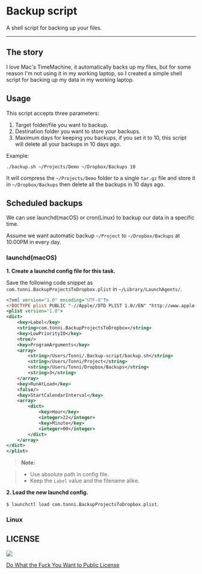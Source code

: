 # Backup script

A shell script for backing up your files.

---

## The story

I love Mac's TimeMachine, it automatically backs up my files, but for some reason I'm not using it in my working laptop, so I created a simple shell script for backing up my data in my working laptop.

## Usage

This script accepts three parameters:

1. Target folder/file you want to backup.
2. Destination folder you want to store your backups.
3. Maximum days for keeping you backups, if you set it to 10, this script will delete all your backups in 10 days ago.

Example:

```shell
./backup.sh ~/Projects/Demo ~/Dropbox/Backups 10
```

It will compress the `~/Projects/Demo` folder to a single `tar.gz` file and store it in `~/Dropbox/Backups` then delete all the backups in 10 days ago.

## Scheduled backups

We can use launchd(macOS) or cron(Linux) to backup our data in a specific time.

Assume we want automatic backup `~/Project` to `~/Dropbox/Backups` at 10:00PM in every day.

### launchd(macOS)

**1. Create a launchd config file for this task.**

Save the following code snippet as `com.tonni.BackupProjectsToDropbox.plist` in `~/Library/LaunchAgents/`.

```xml
<?xml version="1.0" encoding="UTF-8"?>
<!DOCTYPE plist PUBLIC "-//Apple//DTD PLIST 1.0//EN" "http://www.apple.com/DTDs/PropertyList-1.0.dtd">
<plist version="1.0">
<dict>
    <key>Label</key>
    <string>com.tonni.BackupProjectsToDropbox</string>
    <key>LowPriorityIO</key>
    <true/>
    <key>ProgramArguments</key>
    <array>
        <string>/Users/Tonni/.Backup-script/backup.sh</string>
        <string>/Users/Tonni/Project</string>
        <string>/Users/Tonni/Dropbox/Backups</string>
        <string>3</string>
    </array>
    <key>RunAtLoad</key>
    <false/>
    <key>StartCalendarInterval</key>
    <array>
        <dict>
            <key>Hour</key>
            <integer>22</integer>
            <key>Minute</key>
            <integer>00</integer>
        </dict>
    </array>
</dict>
</plist>
```

> **Note:**

> - Use absolute path in config file.
> - Keep the `Label` value and the filename alike.

**2. Load the new launchd config.**

`$ launchctl load com.tonni.BackupProjectsToDropbox.plist`.

### Linux

## LICENSE

![](http://www.wtfpl.net/wp-content/uploads/2012/12/wtfpl-badge-1.png)

[Do What the Fuck You Want to Public License](http://www.wtfpl.net/)
